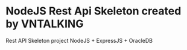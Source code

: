 # NodeJS Rest Api Skeleton created by VNTALKING
Rest API Skeleton project NodeJS + ExpressJS + OracleDB
